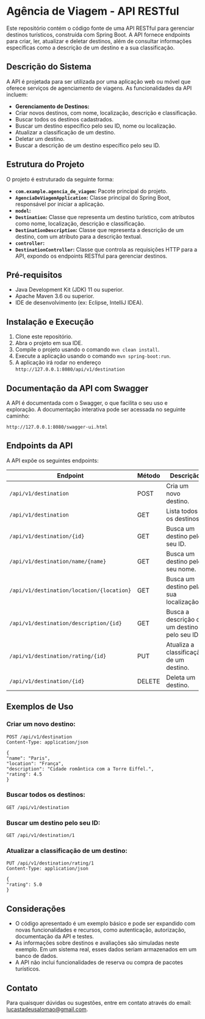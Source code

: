 # Agência de Viagem - API RESTful

Este repositório contém o código fonte de uma API RESTful para gerenciar destinos turísticos, construída com Spring Boot. A API fornece endpoints para criar, ler, atualizar e deletar destinos, além de consultar informações específicas como a descrição de um destino e a sua classificação.

## Descrição do Sistema

A API é projetada para ser utilizada por uma aplicação web ou móvel que oferece serviços de agenciamento de viagens. As funcionalidades da API incluem:

* **Gerenciamento de Destinos:**
* Criar novos destinos, com nome, localização, descrição e classificação.
* Buscar todos os destinos cadastrados.
* Buscar um destino específico pelo seu ID, nome ou localização.
* Atualizar a classificação de um destino.
* Deletar um destino.
* Buscar a descrição de um destino específico pelo seu ID.

## Estrutura do Projeto

O projeto é estruturado da seguinte forma:

* **`com.example.agencia_de_viagem`:** Pacote principal do projeto.
* **`AgenciaDeViagemApplication`:** Classe principal do Spring Boot, responsável por iniciar a aplicação.
* **`model`:**
* **`Destination`:** Classe que representa um destino turístico, com atributos como nome, localização, descrição e classificação.
* **`DestinationDescription`:** Classe que representa a descrição de um destino, com um atributo para a descrição textual.
* **`controller`:**
* **`DestinationController`:** Classe que controla as requisições HTTP para a API, expondo os endpoints RESTful para gerenciar destinos.

## Pré-requisitos

* Java Development Kit (JDK) 11 ou superior.
* Apache Maven 3.6 ou superior.
* IDE de desenvolvimento (ex: Eclipse, IntelliJ IDEA).

## Instalação e Execução

1. Clone este repositório.
2. Abra o projeto em sua IDE.
3. Compile o projeto usando o comando `mvn clean install`.
4. Execute a aplicação usando o comando `mvn spring-boot:run`.
5. A aplicação irá rodar no endereço `http://127.0.0.1:8080/api/v1/destination `

## Documentação da API com Swagger

A API é documentada com o Swagger, o que facilita o seu uso e exploração. A documentação interativa pode ser acessada no seguinte caminho:

`http://127.0.0.1:8080/swagger-ui.html`

## Endpoints da API

A API expõe os seguintes endpoints:

| Endpoint | Método | Descrição |
|---|---|---|
| `/api/v1/destination` | POST | Cria um novo destino. |
| `/api/v1/destination` | GET | Lista todos os destinos. |
| `/api/v1/destination/{id}` | GET | Busca um destino pelo seu ID. |
| `/api/v1/destination/name/{name}` | GET | Busca um destino pelo seu nome. |
| `/api/v1/destination/location/{location}` | GET | Busca um destino pela sua localização. |
| `/api/v1/destination/description/{id}` | GET | Busca a descrição de um destino pelo seu ID. |
| `/api/v1/destination/rating/{id}` | PUT | Atualiza a classificação de um destino. |
| `/api/v1/destination/{id}` | DELETE | Deleta um destino. |

## Exemplos de Uso

### Criar um novo destino:

```
POST /api/v1/destination
Content-Type: application/json

{
"name": "Paris",
"location": "França",
"description": "Cidade romântica com a Torre Eiffel.",
"rating": 4.5
}
```

### Buscar todos os destinos:

```
GET /api/v1/destination
```

### Buscar um destino pelo seu ID:

```
GET /api/v1/destination/1
```

### Atualizar a classificação de um destino:

```
PUT /api/v1/destination/rating/1
Content-Type: application/json

{
"rating": 5.0
}
```

## Considerações

* O código apresentado é um exemplo básico e pode ser expandido com novas funcionalidades e recursos, como autenticação, autorização, documentação da API e testes.
* As informações sobre destinos e avaliações são simuladas neste exemplo. Em um sistema real, esses dados seriam armazenados em um banco de dados.
* A API não inclui funcionalidades de reserva ou compra de pacotes turísticos.

## Contato

Para quaisquer dúvidas ou sugestões, entre em contato através do email: [lucastadeusalomao@gmail.com](mailto:lucastadeusalomao@gmail.com).